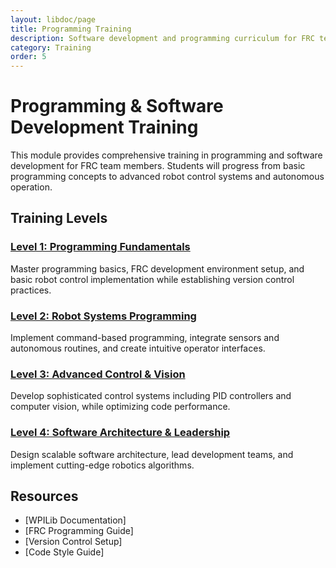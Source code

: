 ```yaml
---
layout: libdoc/page
title: Programming Training
description: Software development and programming curriculum for FRC teams
category: Training
order: 5
---
```


# Programming & Software Development Training

This module provides comprehensive training in programming and software development for FRC team members. Students will progress from basic programming concepts to advanced robot control systems and autonomous operation.

## Training Levels

### [Level 1: Programming Fundamentals](level-1)
Master programming basics, FRC development environment setup, and basic robot control implementation while establishing version control practices.

### [Level 2: Robot Systems Programming](level-2)
Implement command-based programming, integrate sensors and autonomous routines, and create intuitive operator interfaces.

### [Level 3: Advanced Control & Vision](level-3)
Develop sophisticated control systems including PID controllers and computer vision, while optimizing code performance.

### [Level 4: Software Architecture & Leadership](level-4)
Design scalable software architecture, lead development teams, and implement cutting-edge robotics algorithms.

## Resources
- [WPILib Documentation]
- [FRC Programming Guide]
- [Version Control Setup]
- [Code Style Guide]